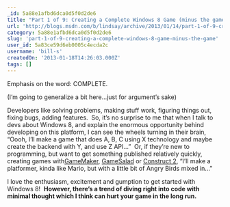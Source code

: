 ```yaml
---
_id: 5a88e1afbd6dca0d5f0d2de6
title: "Part 1 of 9: Creating a Complete Windows 8 Game (minus the game)"
url: 'http://blogs.msdn.com/b/lindsay/archive/2013/01/14/part-1-of-9-creating-a-complete-windows-8-game-minus-the-game.aspx'
category: 5a88e1afbd6dca0d5f0d2de6
slug: 'part-1-of-9-creating-a-complete-windows-8-game-minus-the-game'
user_id: 5a83ce59d6eb0005c4ecda2c
username: 'bill-s'
createdOn: '2013-01-18T14:26:03.000Z'
tags: []
---
```


Emphasis on the word: COMPLETE.

(I’m going to generalize a bit here…just for argument’s sake)

Developers like solving problems, making stuff work, figuring things out, fixing bugs, adding features.  So, it’s no surprise to me that when I talk to devs about Windows 8, and explain the enormous opportunity behind developing on this platform, I can see the wheels turning in their brain, “Oooh, I’ll make a game that does A, B, C using X technology and maybe create the backend with Y, and use Z API…”  Or, if they’re new to programming, but want to get something published relatively quickly, creating games with<a href="http://yoyogames.com/gamemaker/studio" target="_blank">GameMaker</a>, <a href="http://gamesalad.com/" target="_blank">GameSalad</a> or <a href="https://www.scirra.com/" target="_blank">Construct 2</a>, “I’ll make a platformer, kinda like Mario, but with a little bit of Angry Birds mixed in…”

I love the enthusiasm, excitement and gumption to get started with Windows 8!  <strong>However, there’s a trend of diving right into code with minimal thought which I think can hurt your game in the long run.</strong>
